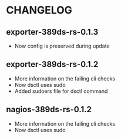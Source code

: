 # CHANGELOG 

## exporter-389ds-rs-0.1.3
- Now config is preserved during update

## exporter-389ds-rs-0.1.2
- More information on the failing cli checks
- Now dsctl uses sudo
- Added sudoers file for dsctl command

## nagios-389ds-rs-0.1.2
- More information on the failing cli checks
- Now dsctl uses sudo
